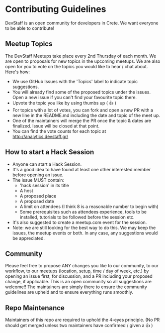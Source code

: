 # Contributing Guidelines

DevStaff is an open community for developers in Crete. We want everyone to be able to contribute! 

## Meetup Topics
The DevStaff Meetups take place every 2nd Thursday of each month. We are open to proposals for new topics in the upcoming meetups. We are also open for you to vote on the topics you would like to hear / chat about. 
Here's how: 
* We use GitHub Issues with the 'Topics' label to indicate topic suggestions. 
* You will already find some of the proposed topics under the issues. Open a new issue if you can't find your favourite topic there.
* Upvote the topic you like by using thumbs up ( :+1: ) 
* For topics with a lot of votes, you can fork and open a new PR with a new line in the README.md including the date and topic of the meet up.
* One of the maintainers will merge the PR once the topic & dates are finalized. Issue will be closed at that point.
* You can find the vote counts for each topic at http://analytics.devstaff.gr/


## How to start a Hack Session
* Anyone can start a Hack Session.
* It's a good idea to have found at least one other interested member before opening an issue.
* The issue MUST contain:
  * 'hack session' in its title
  * A host
  * A proposed place
  * A proposed date
  * A limit on attendees (I think 8 is a reasonable number to begin with)
  * Some prerequisites such as attendees experience, tools to be installed, tutorials to be followed before the session etc.
* It's also suggested to create a meetup.com event for the session.
* Note: we are still looking for the best way to do this. We may keep the issues, the meetup events or both. In any case, any suggestions would be appreciated.

## Community 
Please feel free to propose ANY changes you like to our community, to our workflow, to our meetups (location, setup, time / day of week, etc.) by opening an issue first, for discussion, and a PR including your proposed change, if applicable. This is an open community so all suggestions are welcome!! 
The maintainers are simply there to ensure the community guidelines are upheld and to ensure everything runs smoothly. 

## Repo Maintenance
Maintainers of this repo are required to uphold the 4-eyes principle. (No PR should get merged unless two maintainers have confirmed / given a :+1: )
